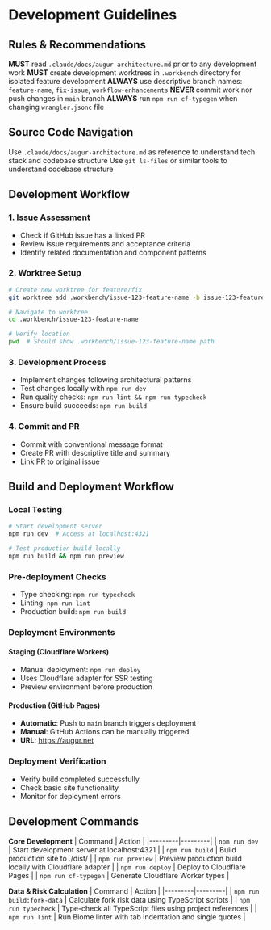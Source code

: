 # Development Guidelines

## Rules & Recommendations

**MUST** read `.claude/docs/augur-architecture.md` prior to any development work
**MUST** create development worktrees in `.workbench` directory for isolated feature development
**ALWAYS** use descriptive branch names: `feature-name`, `fix-issue`, `workflow-enhancements`
**NEVER** commit work nor push changes in `main` branch
**ALWAYS** run `npm run cf-typegen` when changing `wrangler.jsonc` file

## Source Code Navigation
Use `.claude/docs/augur-architecture.md` as reference to understand tech stack and codebase structure
Use `git ls-files` or similar tools to understand codebase structure

## Development Workflow

### 1. Issue Assessment
- Check if GitHub issue has a linked PR
- Review issue requirements and acceptance criteria
- Identify related documentation and component patterns

### 2. Worktree Setup
```bash
# Create new worktree for feature/fix
git worktree add .workbench/issue-123-feature-name -b issue-123-feature-name

# Navigate to worktree
cd .workbench/issue-123-feature-name

# Verify location
pwd  # Should show .workbench/issue-123-feature-name path
```

### 3. Development Process
- Implement changes following architectural patterns
- Test changes locally with `npm run dev`
- Run quality checks: `npm run lint && npm run typecheck`
- Ensure build succeeds: `npm run build`

### 4. Commit and PR
- Commit with conventional message format
- Create PR with descriptive title and summary
- Link PR to original issue

## Build and Deployment Workflow

### Local Testing
```bash
# Start development server
npm run dev  # Access at localhost:4321

# Test production build locally
npm run build && npm run preview
```

### Pre-deployment Checks
- Type checking: `npm run typecheck`
- Linting: `npm run lint`
- Production build: `npm run build`

### Deployment Environments

#### Staging (Cloudflare Workers)
- Manual deployment: `npm run deploy`
- Uses Cloudflare adapter for SSR testing
- Preview environment before production

#### Production (GitHub Pages)
- **Automatic**: Push to `main` branch triggers deployment
- **Manual**: GitHub Actions can be manually triggered
- **URL**: https://augur.net

### Deployment Verification
- Verify build completed successfully
- Check basic site functionality
- Monitor for deployment errors

## Development Commands

**Core Development**
| Command | Action |
|---------|---------|
| `npm run dev` | Start development server at localhost:4321 |
| `npm run build` | Build production site to ./dist/ |
| `npm run preview` | Preview production build locally with Cloudflare adapter |
| `npm run deploy` | Deploy to Cloudflare Pages |
| `npm run cf-typegen` | Generate Cloudflare Worker types |

**Data & Risk Calculation**
| Command | Action |
|---------|---------|
| `npm run build:fork-data` | Calculate fork risk data using TypeScript scripts |
| `npm run typecheck` | Type-check all TypeScript files using project references |
| `npm run lint` | Run Biome linter with tab indentation and single quotes |

